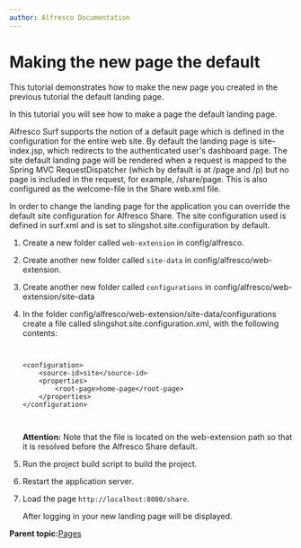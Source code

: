 ```yaml
---
author: Alfresco Documentation
---
```


# Making the new page the default

This tutorial demonstrates how to make the new page you created in the previous tutorial the default landing page.

In this tutorial you will see how to make a page the default landing page.

Alfresco Surf supports the notion of a default page which is defined in the configuration for the entire web site. By default the landing page is site-index.jsp, which redirects to the authenticated user's dashboard page. The site default landing page will be rendered when a request is mapped to the Spring MVC RequestDispatcher \(which by default is at /page and /p\) but no page is included in the request, for example, /share/page. This is also configured as the welcome-file in the Share web.xml file.

In order to change the landing page for the application you can override the default site configuration for Alfresco Share. The site configuration used is defined in surf.xml and is set to slingshot.site.configuration by default.

1.  Create a new folder called `web-extension` in config/alfresco.

2.  Create another new folder called `site-data` in config/alfresco/web-extension.

3.  Create another new folder called `configurations` in config/alfresco/web-extension/site-data

4.  In the folder config/alfresco/web-extension/site-data/configurations create a file called slingshot.site.configuration.xml, with the following contents:

    ```
    
    
    <configuration>
        <source-id>site</source-id>
        <properties>
            <root-page>home-page</root-page>
        </properties>
    </configuration>
    
                                
    ```

    **Attention:** Note that the file is located on the web-extension path so that it is resolved before the Alfresco Share default.

5.  Run the project build script to build the project.

6.  Restart the application server.

7.  Load the page `http://localhost:8080/share`.

    After logging in your new landing page will be displayed.


**Parent topic:**[Pages](../concepts/dev-extensions-share-tutorials-pages.md)

